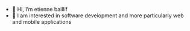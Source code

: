 - 👋 Hi, I’m etienne baillif
- 👀 I am interested in software development and more particularly web and mobile applications

<!---
bobe974/bobe974 is a ✨ special ✨ repository because its `README.md` (this file) appears on your GitHub profile.
You can click the Preview link to take a look at your changes.
--->
